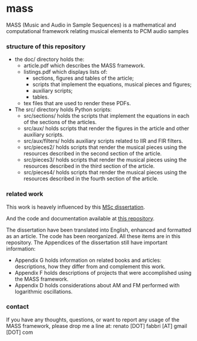 # mass
MASS (Music and Audio in Sample Sequences) is a mathematical and computational framework relating musical elements to PCM audio samples

### structure of this repository

* the doc/ directory holds the:
  - article.pdf which describes the MASS framework.
  - listings.pdf which displays lists of:
    * sections, figures and tables of the article;
    * scripts that implement the equations, musical pieces and figures;
    * auxiliary scripts;
    * tables.
  - tex files that are used to render these PDFs.
* The src/ directory holds Python scripts:
  - src/sections/ holds the scripts that implement the equations in each of the sections of the articles.
  - src/aux/ holds scripts that render the figures in the article and other auxiliary scripts.
  - src/aux/filters/ holds auxiliary scripts related to IIR and FIR filters.
  - src/pieces2/ holds scripts that render the musical pieces using the resources described in the second section of the article.
  - src/pieces3/ holds scripts that render the musical pieces using the resources described in the third section of the article.
  - src/pieces4/ holds scripts that render the musical pieces using the resources described in the fourth section of the article.

### related work
This work is heavely influenced by this [MSc dissertation](http://www.teses.usp.br/teses/disponiveis/76/76132/tde-19042013-095445/publico/RenatoFabbri_ME_corrigida.pdf).

And the code and documentation available at [this repository](https://github.com/ttm/dissertacao/).

The dissertation have been translated into English, enhanced
and formatted as an article.
The code has been reorganized.
All these items are in this repository.
The Appendices of the dissertation still have important information:
* Appendix G holds information on related books and articles: descriptions,
how they differ from and complement this work.
* Appendix F holds descriptions of projects that were accomplished using the MASS framework.
* Appendix D holds considerations about AM and FM performed with logarithmic oscillations.

### contact
If you have any thoughts, questions, or want to report any usage of the MASS framework,
please drop me a line at: renato [DOT] fabbri [AT] gmail [DOT] com
